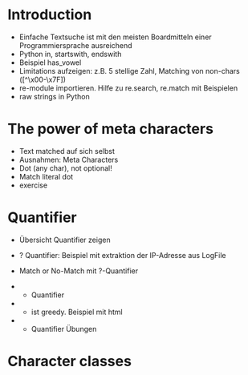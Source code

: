 # Introduction

- Einfache Textsuche ist mit den meisten Boardmitteln einer Programmiersprache ausreichend
- Python in, startswith, endswith
- Beispiel has_vowel
- Limitations aufzeigen: z.B. 5 stellige Zahl, Matching von non-chars ([^\x00-\x7F])
- re-module importieren. Hilfe zu re.search, re.match mit Beispielen
- raw strings in Python

# The power of meta characters

- Text matched auf sich selbst
- Ausnahmen: Meta Characters
- Dot (any char), not optional!
- Match literal dot
- exercise

# Quantifier
- Übersicht Quantifier zeigen

- ? Quantifier: Beispiel mit extraktion der IP-Adresse aus LogFile
- Match or No-Match mit ?-Quantifier

- * Quantifier
- * ist greedy. Beispiel mit html

- + Quantifier
Übungen

# Character classes


